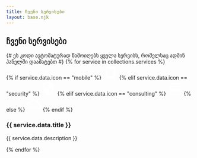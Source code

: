 ```yaml
---
title: ჩვენი სერვისები
layout: base.njk
---
```


<section class="services-section">
    <div class="container">
        <div class="section-title" data-aos="fade-up">
            <h1>ჩვენი სერვისები</h1>
        </div>
        <div class="service-list">
            {# ეს კოდი ავტომატურად წამოიღებს ყველა სერვისს, რომელსაც ადმინ პანელში დაამატებთ #}
            {% for service in collections.services %}
            <div class="service-row glass-panel" data-aos="fade-up" data-aos-delay="{{ service.data.aos_delay }}">
                <div class="service-icon-container">
                    <div class="icon-bg {{ service.data.icon_color }}">
                        {% if service.data.icon == "mobile" %}
                        <svg width="40" height="40" viewBox="0 0 24 24" fill="none" xmlns="http://www.w3.org/2000/svg"><path d="M17 2H7C5.9 2 5.01 2.9 5.01 4L5 20C5 21.1 5.9 22 7 22H17C18.1 22 19 21.1 19 20V4C19 2.9 18.1 2 17 2ZM17 18H7V6H17V18Z" fill="white"/></svg>
                        {% elif service.data.icon == "security" %}
                        <svg width="40" height="40" viewBox="0 0 24 24" fill="none" xmlns="http://www.w3.org/2000/svg"><path d="M12 1L3 5V11C3 16.55 6.84 21.74 12 23C17.16 21.74 21 16.55 21 11V5L12 1ZM12 12H19C18.47 16.11 15.73 19.78 12 20.93V12H5V6.3L12 3.19V12Z" fill="white"/></svg>
                        {% elif service.data.icon == "consulting" %}
                        <svg width="40" height="40" viewBox="0 0 24 24" fill="none" xmlns="http://www.w3.org/2000/svg"><path d="M20 6H4V4H20V6ZM20 18H4V12H20V18ZM18 14H6V16H18V14ZM22 10H2V8H22V10Z" fill="white"/></svg>
                        {% else %}
                        <svg width="40" height="40" viewBox="0 0 24 24" fill="none" xmlns="http://www.w3.org/2000/svg"><path d="M19.35 10.04C18.67 6.59 15.64 4 12 4C9.11 4 6.6 5.64 5.35 8.04C2.34 8.36 0 10.91 0 14C0 17.31 2.69 20 6 20H19C21.76 20 24 17.76 24 15C24 12.36 21.95 10.22 19.35 10.04ZM19 18H6C3.79 18 2 16.21 2 14C2 11.95 3.53 10.24 5.56 10.03L6.63 9.92L7.13 8.97C8.08 7.14 9.94 6 12 6C14.62 6 16.88 7.86 17.39 10.43L17.69 11.93L19.22 12.04C20.78 12.14 22 13.45 22 15C22 16.65 20.65 18 19 18Z" fill="white"/></svg>
                        {% endif %}
                    </div>
                </div>
                <div class="service-text">
                    <h3>{{ service.data.title }}</h3>
                    <p>{{ service.data.description }}</p>
                </div>
            </div>
            {% endfor %}
        </div>
    </div>
</section>